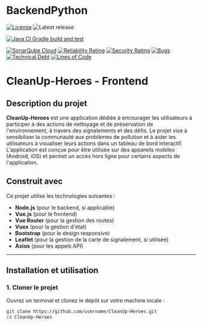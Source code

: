# BackendPython
[![License](https://img.shields.io/badge/license-Apache%202.0-blue.svg)](LICENSE.txt)
![Latest release](https://img.shields.io/github/v/release/cleanUp-Heroes/BackendPython)


[![Java CI Gradle build and test](https://github.com/CleanUp-Heroes/BackendPython/actions/workflows/build.yml/badge.svg?branch=main)](https://github.com/CleanUp-Heroes/BackendPython/actions/workflows/build.yml)

[![SonarQube Cloud](https://github.com/CleanUp-Heroes/BackendPython/actions/workflows/sonar.yml/badge.svg)](https://github.com/CleanUp-Heroes/BackendPython/actions/workflows/sonar.yml)
[![Reliability Rating](https://sonarcloud.io/api/project_badges/measure?project=CleanUp-Heroes_BackendPython&metric=reliability_rating)](https://sonarcloud.io/summary/new_code?id=CleanUp-Heroes_BackendPython)
[![Security Rating](https://sonarcloud.io/api/project_badges/measure?project=CleanUp-Heroes_BackendPython&metric=security_rating)](https://sonarcloud.io/summary/new_code?id=CleanUp-Heroes_BackendPython)
[![Bugs](https://sonarcloud.io/api/project_badges/measure?project=CleanUp-Heroes_BackendPython&metric=bugs)](https://sonarcloud.io/summary/new_code?id=CleanUp-Heroes_BackendPython)
[![Technical Debt](https://sonarcloud.io/api/project_badges/measure?project=CleanUp-Heroes_BackendPython&metric=sqale_index)](https://sonarcloud.io/summary/new_code?id=CleanUp-Heroes_BackendPython)
[![Lines of Code](https://sonarcloud.io/api/project_badges/measure?project=CleanUp-Heroes_BackendPython&metric=ncloc)](https://sonarcloud.io/summary/new_code?id=CleanUp-Heroes_BackendPython)



# CleanUp-Heroes - Frontend

## Description du projet
**CleanUp-Heroes** est une application dédiée à encourager les utilisateurs à participer à des actions de nettoyage et de préservation de l'environnement, à travers des signalements et des défis. Le projet vise à sensibiliser la communauté aux problèmes de pollution et à aider les utilisateurs à visualiser leurs actions dans un tableau de bord interactif. L'application est conçue pour être utilisée sur des appareils mobiles (Android, iOS) et permet un accès hors ligne pour certains aspects de l'application.

## Construit avec
Ce projet utilise les technologies suivantes :
- **Node.js** (pour le backend, si applicable)
- **Vue.js** (pour le frontend)
- **Vue Router** (pour la gestion des routes)
- **Vuex** (pour la gestion d'état)
- **Bootstrap** (pour le design responsive)
- **Leaflet** (pour la gestion de la carte de signalement, si utilisée)
- **Axios** (pour les appels API)

---

## Installation et utilisation

### 1. Cloner le projet

Ouvrez un terminal et clonez le dépôt sur votre machine locale :

```bash
git clone https://github.com/username/CleanUp-Heroes.git
cd CleanUp-Heroes
